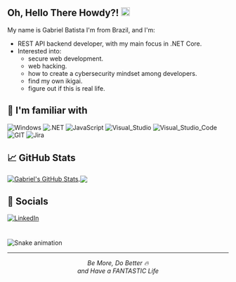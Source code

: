 <!-- 

Thx so much Martin Heinz for this awesome article https://towardsdatascience.com/build-a-stunning-readme-for-your-github-profile-9b80434fe5d7 
and also for inspire me with your personal README https://github.com/MartinHeinz/MartinHeinz/blob/master/README.md

And also Rafaella Ballerini for the amazing idea on your instagram acc (which makes me give the custom README file a shot https://www.instagram.com/p/CPjUBhXDNEE/?utm_medium=copy_link). And of course, for such a cool/inspirational personal README file too https://github.com/rafaballerini/rafaballerini/blob/main/README.md 

-->


## Oh, Hello There Howdy?! <img src="https://media.tenor.com/images/8c8a55b37f02da1734085e6c8b6c1bdd/tenor.gif" width="20px">

My name is Gabriel Batista I'm from Brazil, and I'm: 
<br />
- REST API backend developer, with my main focus in .NET Core.
- Interested into: 
  - secure web development.
  - web hacking.
  - how to create a cybersecurity mindset among developers.
  - find my own ikigai.
  - figure out if this is real life.

## 🔧 I'm familiar with
![Windows](https://img.shields.io/badge/Windows-0078D6?style=for-the-badge&logo=windows&logoColor=white) ![.NET](https://img.shields.io/badge/.NET-5C2D91?style=for-the-badge&logo=.net&logoColor=white) ![JavaScript](https://img.shields.io/badge/JavaScript-323330?style=for-the-badge&logo=javascript&logoColor=F7DF1E) ![Visual_Studio](https://img.shields.io/badge/Visual_Studio-5C2D91?style=for-the-badge&logo=visual%20studio&logoColor=white) ![Visual_Studio_Code](https://img.shields.io/badge/Visual_Studio_Code-0078D4?style=for-the-badge&logo=visual%20studio%20code&logoColor=white) ![GIT](https://img.shields.io/badge/GIT-E44C30?style=for-the-badge&logo=git&logoColor=white) ![Jira](https://img.shields.io/badge/Jira-0052CC?style=for-the-badge&logo=Jira&logoColor=white)

## 📈 GitHub Stats

<a href="https://github.com/BatistaGabriel/BatistaGabriel">
  <img align="center" src="https://github-readme-stats.vercel.app/api?username=BatistaGabriel&show_icons=true&line_height=27&count_private=true&title_color=ffffff&text_color=c9cacc&icon_color=2bbc8a&bg_color=1d1f21" alt="Gabriel's GitHub Stats" />
</a>

<a href="https://github.com/BatistaGabriel/BatistaGabriel">
  <img align="center" src="https://github-readme-stats.vercel.app/api/top-langs/?username=BatistaGabriel&hide=java,html,tex&title_color=ffffff&text_color=c9cacc&icon_color=2bbc8a&bg_color=1d1f21&langs_count=3" />
</a>

## 📌 Socials

[![LinkedIn](https://img.shields.io/badge/LinkedIn-%230077B5.svg?logo=linkedin&logoColor=white)](https://www.linkedin.com/in/gabriel-batista-56172451)

<!-- ## 🐍 Like The Good Old Times -->
# 
![Snake animation](https://github.com/BatistaGabriel/BatistaGabriel/blob/output/github-contribution-grid-snake.svg)

---

<p align='center'><i>Be More, Do Better 🔥 <br/>and Have a FANTASTIC Life</i></p>
